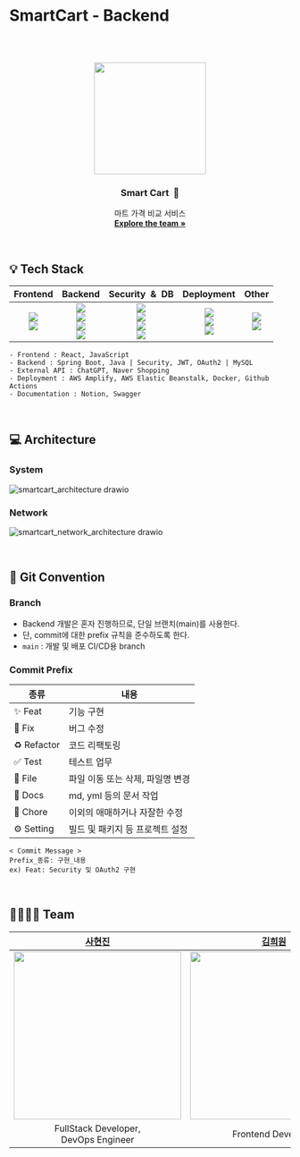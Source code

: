 # SmartCart - Backend

<br><br>
<div align="center">
  <img src="https://github.com/user-attachments/assets/8d7b601b-3f10-4bdd-85ab-f2e08e56193b" width="200" height="200" />
  <h3 align="center">Smart Cart&nbsp;&nbsp;🛒</h3>
  <p align="center">
    마트 가격 비교 서비스<br>
    <a href="https://github.com/KMS-SmartCart"><strong>Explore the team »</strong></a>
  </p>
</div>
<br>


## 💡 Tech Stack
Frontend|Backend|Security&nbsp;&nbsp;&&nbsp;&nbsp;DB|Deployment|Other|
|:------:|:------:|:------:|:------:|:------:|
|<img src="https://img.shields.io/badge/React-61DBFB?style=flat-square&logo=React&logoColor=white"/></a><br><img src="https://img.shields.io/badge/JavaScript-F7DF1F?style=flat-square&logo=JavaScript&logoColor=white"/></a>|<img src="https://img.shields.io/badge/Spring Boot-6DB33F?style=flat-square&logo=Spring Boot&logoColor=white"/><br><img src="https://img.shields.io/badge/Java-007396?style=flat-square&logo=Java&logoColor=white"/><br><img src="https://img.shields.io/badge/ChatGPT API-74AA9C?style=flat-square&logo=OpenAI&logoColor=white"/></a><br><img src="https://img.shields.io/badge/Naver API-03C75A?style=flat-square&logo=Naver&logoColor=white"/></a>|<img src="https://img.shields.io/badge/Spring Security-00A98F?style=flat-square&logo=Spring Security&logoColor=white"/><br><img src="https://img.shields.io/badge/JSON Web Token-9933CC?style=flat-square&logo=JSON Web Tokens&logoColor=white"/><br><img src="https://img.shields.io/badge/OAuth2-3423A6?style=flat-square&logo=Authelia&logoColor=white"/><br><img src="https://img.shields.io/badge/MySQL-4479A1?style=flat-square&logo=MySQL&logoColor=white"/>|<img src="https://img.shields.io/badge/Amazon AWS-232F3E?style=flat-square&logo=Amazon Web Services&logoColor=white"/><br><img src="https://img.shields.io/badge/Docker-2496ED?style=flat-square&logo=Docker&logoColor=white"/><br><img src="https://img.shields.io/badge/Github Actions-0063DC?style=flat-square&logo=Github Actions&logoColor=white"/>|<img src="https://img.shields.io/badge/Notion-000000?style=flat-square&logo=Notion&logoColor=white"/><br><img src="https://img.shields.io/badge/Swagger-85EA2E?style=flat-square&logo=Swagger&logoColor=black"/>
```
- Frontend : React, JavaScript
- Backend : Spring Boot, Java | Security, JWT, OAuth2 | MySQL
- External API : ChatGPT, Naver Shopping
- Deployment : AWS Amplify, AWS Elastic Beanstalk, Docker, Github Actions
- Documentation : Notion, Swagger
```
<br>


## 💻 Architecture

### System
![smartcart_architecture drawio](https://github.com/user-attachments/assets/341e7206-9ada-4a61-9478-4557f2959235)

### Network
![smartcart_network_architecture drawio](https://github.com/user-attachments/assets/a4faeb21-c58f-477a-86ff-910c570f78ea)

<br>


## 🤝 Git Convention

### Branch
- Backend 개발은 혼자 진행하므로, 단일 브랜치(main)를 사용한다.
- 단, commit에 대한 prefix 규칙을 준수하도록 한다.
- `main` : 개발 및 배포 CI/CD용 branch

### Commit Prefix

| 종류             | 내용                                             |
|----------------| ------------------------------------------------ |
| ✨ Feat         | 기능 구현                                          |
| 🐛 Fix         | 버그 수정                                           |
| ♻️ Refactor    | 코드 리팩토링                                         |
| ✅ Test         | 테스트 업무                                        |
| 📁 File        | 파일 이동 또는 삭제, 파일명 변경                         |
| 📝 Docs        | md, yml 등의 문서 작업                               |
| 🔧 Chore       | 이외의 애매하거나 자잘한 수정                            |
| ⚙️ Setting     | 빌드 및 패키지 등 프로젝트 설정                           |

```
< Commit Message >
Prefix_종류: 구현_내용
ex) Feat: Security 및 OAuth2 구현
```
<br>


## 👨‍👩‍👧‍👧 Team
| [사현진](https://github.com/tkguswls1106) | [김희원](https://github.com/Joygarden425) | [목경민](https://github.com/mkm0630) |
| :----------------------------------------: | :----------------------------------------: | :----------------------------------------: |
| <img width = "300" src ="https://github.com/Dev-Race/DevRace-backend/assets/56509933/20a67908-ca87-49ea-aafc-60f306302429"> | <img width = "300" src ="https://github.com/user-attachments/assets/ae4ebddf-5a25-4ff4-9152-dcf15834f984"> | <img width = "300" src ="https://github.com/user-attachments/assets/3d95184b-90cf-4473-8170-7f050444219d"> |
| FullStack Developer,<br>DevOps Engineer | Frontend Developer | Frontend Developer |
